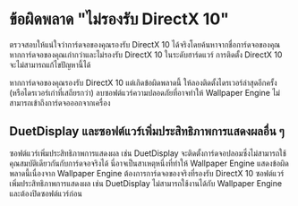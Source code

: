 # ข้อผิดพลาด "ไม่รองรับ DirectX 10"
ตรวจสอบให้แน่ใจว่าการ์ดจอของคุณรองรับ DirectX 10 ได้จริงโดยค้นหาจากชื่อการ์ดจอของคุณ หากการ์ดจอของคุณเก่ากว่าและไม่รองรับ DirectX 10 ในระดับฮาร์ดแวร์ การติดตั้ง DirectX 10 จะไม่สามารถแก้ไขปัญหานี้ได้

หากการ์ดจอของคุณรองรับ DirectX 10 แต่เกิดข้อผิดพลาดนี้ ให้ลองติดตั้งไดรเวอร์ล่าสุดอีกครั้ง (หรือไดรเวอร์เก่าที่เสถียรกว่า) ลบซอฟต์แวร์ความปลอดภัยที่อาจทำให้ Wallpaper Engine ไม่สามารถเข้าถึงการ์ดจอออกจากเครื่อง

## DuetDisplay และซอฟต์แวร์เพิ่มประสิทธิภาพการแสดงผลอื่น ๆ
ซอฟต์แวร์เพิ่มประสิทธิภาพการแสดงผล เช่น DuetDisplay จะติดตั้งการ์ดจอปลอมซึ่งไม่สามารถใช้คุณสมบัติเดียวกันกับการ์ดจอจริงได้ นี่อาจเป็นสาเหตุหนึ่งที่ทำให้ Wallpaper Engine แสดงข้อผิดพลาดนี้เนื่องจาก Wallpaper Engine ต้องการการ์ดจอของจริงที่รองรับ DirectX 10 ซอฟต์แวร์เพิ่มประสิทธิภาพการแสดงผล เช่น DuetDisplay ไม่สามารถใช้งานได้กับ Wallpaper Engine และต้องปิดซอฟต์แวร์ก่อน

